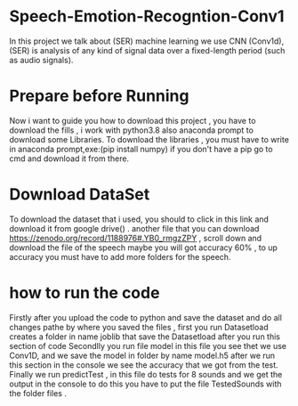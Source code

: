 # Speech-Emotion-Recogntion-Conv1
In this project we talk about (SER) machine learning we use CNN (Conv1d), (SER) is  analysis of any kind of signal data over a fixed-length period (such as audio signals).

# Prepare before Running
Now i want to guide you how to download this project , you have to download the fills , i work with python3.8 also anaconda prompt to download some Libraries. 
To download the libraries , you must have to write in anaconda prompt,exe:(pip install numpy) if you don't have a pip go to cmd and download it from there.

# Download DataSet
To download the dataset that i used, you should to click in this link and download it from google drive() .
another file that you can download https://zenodo.org/record/1188976#.YB0_rmgzZPY , scroll down and download the file of the speech
 maybe you will got accuracy 60% , to up accuracy you must have to add more folders for the speech.
# how to run the code 
Firstly after you upload the code to python and save the dataset and do all changes pathe by where you saved the files , first you run Datasetload creates a folder in name joblib that save the Datasetload after you run this section of code 
Secondlly you run file model in this file you see thet we use Conv1D, and we save the model in folder by name model.h5 after we run this section in the console we see the accuracy that we got from the test.
Finally we run predictTest , in this file do tests for 8 sounds and we get the output in the console to do this you have to put the file TestedSounds with the folder files . 
